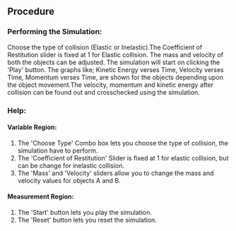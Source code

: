 ## Procedure

### Performing the Simulation:
 

Choose the type of collision (Elastic or Inelastic).The Coefficient of Restitution slider is fixed at 1 for Elastic collision. The mass and velocity of both the objects can be adjusted. The simulation will start on clicking the 'Play' button. The graphs like; Kinetic Energy verses Time, Velocity verses Time, Momentum verses Time, are shown for the objects depending upon the object movement.The velocity, momentum and kinetic energy after collision can be found out and crosschecked using the simulation.


### Help:

#### Variable Region:

1. The 'Choose Type' Combo box lets you choose the type of collision, the simulation have to perform.
2. The 'Coefficient of Restitution' Slider is fixed at 1 for elastic collision, but can be change for inelastic collision.
3. The 'Mass' and 'Velocity' sliders allow you to change the mass and velocity values for objects A and B.
 
#### Measurement Region:

1. The 'Start' button lets you play the simulation.
2. The 'Reset' button lets you reset the simulation.

